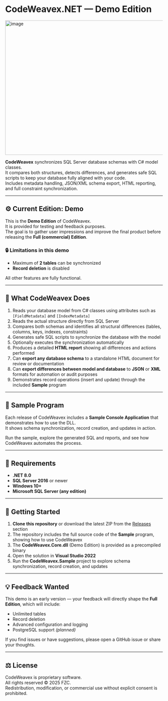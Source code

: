 # CodeWeavex.NET — Demo Edition


<img width="761" height="430" alt="image" src="https://github.com/user-attachments/assets/4c316466-2dad-4df9-ad0d-c5cb707e3068" />



**CodeWeavex** synchronizes SQL Server database schemas with C# model classes.  
It compares both structures, detects differences, and generates safe SQL scripts to keep your database fully aligned with your code.  
Includes metadata handling, JSON/XML schema export, HTML reporting, and full constraint synchronization.

---

## ⚙️ Current Edition: Demo

This is the **Demo Edition** of CodeWeavex.  
It is provided for testing and feedback purposes.  
The goal is to gather user impressions and improve the final product before releasing the **Full (commercial) Edition**.

### 🔒 Limitations in this demo
- Maximum of **2 tables** can be synchronized  
- **Record deletion** is disabled  

All other features are fully functional.

---

## 🚀 What CodeWeavex Does

1. Reads your database model from C# classes using attributes such as `[FieldMetadata]` and `[IndexMetadata]`  
2. Reads the actual structure directly from SQL Server  
3. Compares both schemas and identifies all structural differences (tables, columns, keys, indexes, constraints)  
4. Generates safe SQL scripts to synchronize the database with the model  
5. Optionally executes the synchronization automatically  
6. Produces a detailed **HTML report** showing all differences and actions performed  
7. Can **export any database schema** to a standalone HTML document for review or documentation  
8. Can **export differences between model and database** to **JSON** or **XML** formats for automation or audit purposes  
9. Demonstrates record operations (insert and update) through the included **Sample** program

---

## 🧩 Sample Program

Each release of CodeWeavex includes a **Sample Console Application** that demonstrates how to use the DLL.  
It shows schema synchronization, record creation, and updates in action.

Run the sample, explore the generated SQL and reports, and see how CodeWeavex automates the process.

---

## 🧠 Requirements

- **.NET 8.0**  
- **SQL Server 2016** or newer  
- **Windows 10+**
- **Microsoft SQL Server (any edition)** 

---

## 🧰 Getting Started

1. **Clone this repository** or download the latest ZIP from the [Releases](../../releases) section  
2. The repository includes the full source code of the **Sample** program, showing how to use CodeWeavex  
3. The **CodeWeavex.Core.dll** (Demo Edition) is provided as a precompiled binary  
4. Open the solution in **Visual Studio 2022**  
5. Run the **CodeWeavex.Sample** project to explore schema synchronization, record creation, and updates  

---

## 💡 Feedback Wanted

This demo is an early version — your feedback will directly shape the **Full Edition**, which will include:
- Unlimited tables  
- Record deletion  
- Advanced configuration and logging  
- PostgreSQL support *(planned)*  

If you find issues or have suggestions, please open a GitHub issue or share your thoughts.

---

## ⚖️ License

CodeWeavex is proprietary software.  
All rights reserved © 2025 FZC.  
Redistribution, modification, or commercial use without explicit consent is prohibited.


